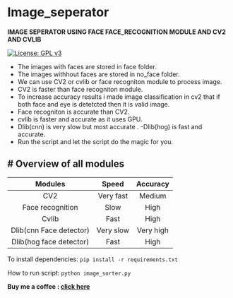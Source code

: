# Image_seperator
**IMAGE SEPERATOR USING FACE FACE_RECOGNITION MODULE AND CV2 AND CVLIB**

[![License: GPL v3](https://img.shields.io/badge/License-GPLv3-blue.svg)](https://github.com/rahul1996pp/Image_Sorter/blob/main/LICENSE)
- The images with faces are stored in face folder.
- The images withhout faces are stored in no_face folder.
- We can use CV2 or cvlib or face recogniton module to process image.
- CV2 is faster than face recogniton module.
- To increase accuracy results i made image classification in cv2 that if both face and eye is detetcted then it is valid image.
- Face recogniton is accurate than CV2.
- cvlib is faster and accurate as it uses GPU.
- Dlib(cnn) is very slow but most accurate .
-Dlib(hog) is fast and accurate.
- Run the script and let the script do the magic for you.

## # Overview of all modules

| Modules  | Speed  | Accuracy  |
| :------------: | :------------: | :------------: |
| CV2  | Very fast  | Medium  |
| Face recognition  |  Slow | High  |
| Cvlib  |  Fast | High  |
| Dlib(cnn Face detector)  | Very slow  | Very high  |
| Dlib(hog face detector) | Fast | High |

To install dependencies:
`pip install -r requirements.txt`

How to run script:
 `python image_sorter.py`

**Buy me a coffee : [click here](https://www.paypal.me/RahulPujari "Pay")**
